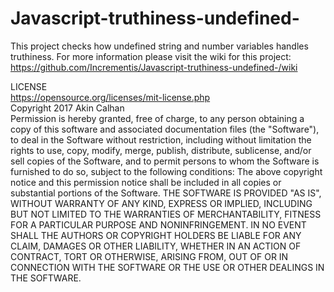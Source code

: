 # Javascript-truthiness-undefined-
This project checks how undefined string and number variables handles truthiness. 
For more information please visit the wiki for this project: https://github.com/Incrementis/Javascript-truthiness-undefined-/wiki


LICENSE
<br>
https://opensource.org/licenses/mit-license.php
<br>
Copyright 2017 Akin Calhan
<br>
Permission is hereby granted, free of charge, to any person obtaining a copy of this software and
associated documentation files (the "Software"), to deal in the Software without restriction,
including without limitation the rights to use, copy, modify, merge, publish, distribute, sublicense,
and/or sell copies of the Software, and to permit persons to whom the Software is furnished to do
so, subject to the following conditions:
The above copyright notice and this permission notice shall be included in all copies or substantial
portions of the Software.
THE SOFTWARE IS PROVIDED "AS IS", WITHOUT WARRANTY OF ANY KIND, EXPRESS OR IMPLIED,
INCLUDING BUT NOT LIMITED TO THE WARRANTIES OF MERCHANTABILITY, FITNESS FOR A
PARTICULAR PURPOSE AND NONINFRINGEMENT. IN NO EVENT SHALL THE AUTHORS OR
COPYRIGHT HOLDERS BE LIABLE FOR ANY CLAIM, DAMAGES OR OTHER LIABILITY, WHETHER IN AN
ACTION OF CONTRACT, TORT OR OTHERWISE, ARISING FROM, OUT OF OR IN CONNECTION WITH
THE SOFTWARE OR THE USE OR OTHER DEALINGS IN THE SOFTWARE.
